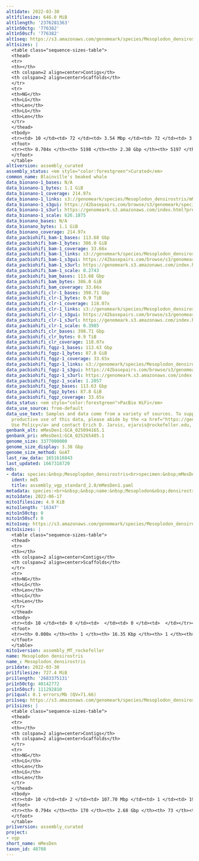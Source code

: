 ```yaml
---
alt1date: 2022-03-30
alt1filesize: 646.0 MiB
alt1length: '2376281363'
alt1n50ctg: '776382'
alt1n50scf: '776382'
alt1seq: https://s3.amazonaws.com/genomeark/species/Mesoplodon_densirostris/mMesDen1/assembly_curated/mMesDen1.alt.cur.20220330.fasta.gz
alt1sizes: |
  <table class="sequence-sizes-table">
  <thead>
  <tr>
  <th></th>
  <th colspan=2 align=center>Contigs</th>
  <th colspan=2 align=center>Scaffolds</th>
  </tr>
  <tr>
  <th>NG</th>
  <th>LG</th>
  <th>Len</th>
  <th>LG</th>
  <th>Len</th>
  </tr>
  </thead>
  <tbody>
  <tr><td> 10 </td><td> 72 </td><td> 3.54 Mbp </td><td> 72 </td><td> 3.54 Mbp </td></tr><tr><td> 20 </td><td> 192 </td><td> 2.35 Mbp </td><td> 192 </td><td> 2.35 Mbp </td></tr><tr><td> 30 </td><td> 362 </td><td> 1.67 Mbp </td><td> 362 </td><td> 1.67 Mbp </td></tr><tr><td> 40 </td><td> 604 </td><td> 1.17 Mbp </td><td> 604 </td><td> 1.17 Mbp </td></tr><tr style="background-color:#cccccc;"><td> 50 </td><td> 958 </td><td> 0.78 Mbp </td><td> 958 </td><td> 0.78 Mbp </td></tr><tr><td> 60 </td><td> 1562 </td><td> 392.24 Kbp </td><td> 1562 </td><td> 392.24 Kbp </td></tr><tr><td> 70 </td><td> 4652 </td><td> 29.31 Kbp </td><td> 4651 </td><td> 29.35 Kbp </td></tr><tr><td> 80 </td><td> 0 </td><td>  </td><td> 0 </td><td>  </td></tr><tr><td> 90 </td><td> 0 </td><td>  </td><td> 0 </td><td>  </td></tr><tr><td> 100 </td><td> 0 </td><td>  </td><td> 0 </td><td>  </td></tr></tbody>
  <tfoot>
  <tr><th> 0.704x </th><th> 5198 </th><th> 2.38 Gbp </th><th> 5197 </th><th> 2.38 Gbp </th></tr>
  </tfoot>
  </table>
alt1version: assembly_curated
assembly_status: <em style="color:forestgreen">Curated</em>
common_name: Blainville's beaked whale
data_bionano-1_bases: N/A
data_bionano-1_bytes: 1.1 GiB
data_bionano-1_coverage: 214.97x
data_bionano-1_links: s3://genomeark/species/Mesoplodon_densirostris/mMesDen1/genomic_data/bionano/<br>
data_bionano-1_s3gui: https://42basepairs.com/browse/s3/genomeark/species/Mesoplodon_densirostris/mMesDen1/genomic_data/bionano/
data_bionano-1_s3url: https://genomeark.s3.amazonaws.com/index.html?prefix=species/Mesoplodon_densirostris/mMesDen1/genomic_data/bionano/
data_bionano-1_scale: 626.1875
data_bionano_bases: N/A
data_bionano_bytes: 1.1 GiB
data_bionano_coverage: 214.97x
data_pacbiohifi_bam-1_bases: 113.68 Gbp
data_pacbiohifi_bam-1_bytes: 386.0 GiB
data_pacbiohifi_bam-1_coverage: 33.66x
data_pacbiohifi_bam-1_links: s3://genomeark/species/Mesoplodon_densirostris/mMesDen1/genomic_data/pacbio_hifi/<br>
data_pacbiohifi_bam-1_s3gui: https://42basepairs.com/browse/s3/genomeark/species/Mesoplodon_densirostris/mMesDen1/genomic_data/pacbio_hifi/
data_pacbiohifi_bam-1_s3url: https://genomeark.s3.amazonaws.com/index.html?prefix=species/Mesoplodon_densirostris/mMesDen1/genomic_data/pacbio_hifi/
data_pacbiohifi_bam-1_scale: 0.2743
data_pacbiohifi_bam_bases: 113.68 Gbp
data_pacbiohifi_bam_bytes: 386.0 GiB
data_pacbiohifi_bam_coverage: 33.66x
data_pacbiohifi_clr-1_bases: 398.71 Gbp
data_pacbiohifi_clr-1_bytes: 0.9 TiB
data_pacbiohifi_clr-1_coverage: 118.07x
data_pacbiohifi_clr-1_links: s3://genomeark/species/Mesoplodon_densirostris/mMesDen1/genomic_data/pacbio_hifi/<br>
data_pacbiohifi_clr-1_s3gui: https://42basepairs.com/browse/s3/genomeark/species/Mesoplodon_densirostris/mMesDen1/genomic_data/pacbio_hifi/
data_pacbiohifi_clr-1_s3url: https://genomeark.s3.amazonaws.com/index.html?prefix=species/Mesoplodon_densirostris/mMesDen1/genomic_data/pacbio_hifi/
data_pacbiohifi_clr-1_scale: 0.3985
data_pacbiohifi_clr_bases: 398.71 Gbp
data_pacbiohifi_clr_bytes: 0.9 TiB
data_pacbiohifi_clr_coverage: 118.07x
data_pacbiohifi_fqgz-1_bases: 113.63 Gbp
data_pacbiohifi_fqgz-1_bytes: 87.8 GiB
data_pacbiohifi_fqgz-1_coverage: 33.65x
data_pacbiohifi_fqgz-1_links: s3://genomeark/species/Mesoplodon_densirostris/mMesDen1/genomic_data/pacbio_hifi/<br>
data_pacbiohifi_fqgz-1_s3gui: https://42basepairs.com/browse/s3/genomeark/species/Mesoplodon_densirostris/mMesDen1/genomic_data/pacbio_hifi/
data_pacbiohifi_fqgz-1_s3url: https://genomeark.s3.amazonaws.com/index.html?prefix=species/Mesoplodon_densirostris/mMesDen1/genomic_data/pacbio_hifi/
data_pacbiohifi_fqgz-1_scale: 1.2057
data_pacbiohifi_fqgz_bases: 113.63 Gbp
data_pacbiohifi_fqgz_bytes: 87.8 GiB
data_pacbiohifi_fqgz_coverage: 33.65x
data_status: <em style="color:forestgreen">PacBio HiFi</em>
data_use_source: from-default
data_use_text: Samples and data come from a variety of sources. To support fair and
  productive use of this data, please abide by the <a href="https://genome10k.soe.ucsc.edu/data-use-policies/">Data
  Use Policy</a> and contact Erich D. Jarvis, ejarvis@rockefeller.edu, with any questions.
genbank_alt: mMesDen1:GCA_025094165.1
genbank_pri: mMesDen1:GCA_025265405.1
genome_size: 3377000000
genome_size_display: 3.38 Gbp
genome_size_method: GoAT
last_raw_data: 1651616843
last_updated: 1667318720
mds:
- data: species:&nbsp;Mesoplopdon_densirostris<br>specimen:&nbsp;mMesDen1<br>projects:<br>-&nbsp;vgp<br>primary:<br>&nbsp;&nbsp;&nbsp;&nbsp;s3://genomeark/species/Mesoplodon_densirostris/mMesDen1/assembly_vgp_standard_2.0/mMesDen1.pri.asm.20220215.fasta.gz<br>haplotigs:<br>&nbsp;&nbsp;&nbsp;&nbsp;s3://genomeark/species/Mesoplodon_densirostris/mMesDen1/assembly_vgp_standard_2.0/mMesDen1.alt.asm.20220127.fasta.gz<br>hic_bam:<br>&nbsp;&nbsp;&nbsp;&nbsp;s3://genomeark/species/Mesoplodon_densirostris/mMesDen1/assembly_vgp_standard_2.0/evaluation/pretext/s2/mMesDen1_s2.bam<br>pretext:<br>&nbsp;&nbsp;&nbsp;&nbsp;s3://genomeark/species/Mesoplodon_densirostris/mMesDen1/assembly_vgp_standard_2.0/evaluation/pretext/s2/mMesDen1_heatmap.pretext<br>kmer_spectra_img:<br>&nbsp;&nbsp;&nbsp;&nbsp;s3://genomeark/species/Mesoplodon_densirostris/mMesDen1/assembly_vgp_standard_2..0/evaluation/merqury/p/mMesDen1_png/output_merqury.spectra-cn.fl.png<br>pipeline:<br>&nbsp;&nbsp;-&nbsp;hifiasm&nbsp;(0.16.1+galaxy1)<br>&nbsp;&nbsp;-&nbsp;purge_dups&nbsp;(1.2.5+galaxy3)<br>&nbsp;&nbsp;-&nbsp;solve&nbsp;(3.7.0+galaxy0)<br>
  ident: md5
  title: assembly_vgp_standard_2.0/mMesDen1.yaml
metadata: species:<br>&nbsp;&nbsp;name:&nbsp;Mesoplodon&nbsp;densirostris<br>&nbsp;&nbsp;individuals:<br>&nbsp;&nbsp;-&nbsp;short_name:&nbsp;mMesDen1<br>&nbsp;&nbsp;short_name:&nbsp;mMesDen<br>&nbsp;&nbsp;taxon_id:&nbsp;48708<br>&nbsp;&nbsp;common_name:&nbsp;Blainville's&nbsp;beaked&nbsp;whale<br>&nbsp;&nbsp;genome_size:&nbsp;3377000000<br>&nbsp;&nbsp;genome_size_method:&nbsp;GoAT<br>&nbsp;&nbsp;order:<br>&nbsp;&nbsp;&nbsp;&nbsp;name:&nbsp;Artiodactyla<br>&nbsp;&nbsp;family:<br>&nbsp;&nbsp;&nbsp;&nbsp;name:&nbsp;Ziphiidae<br>&nbsp;&nbsp;project:&nbsp;[&nbsp;vgp&nbsp;]<br>
mito1date: 2022-06-17
mito1filesize: 4.9 KiB
mito1length: '16347'
mito1n50ctg: 0
mito1n50scf: 0
mito1seq: https://s3.amazonaws.com/genomeark/species/Mesoplodon_densirostris/mMesDen1/assembly_MT_rockefeller/mMesDen1.MT.20220617.fasta.gz
mito1sizes: |
  <table class="sequence-sizes-table">
  <thead>
  <tr>
  <th></th>
  <th colspan=2 align=center>Contigs</th>
  <th colspan=2 align=center>Scaffolds</th>
  </tr>
  <tr>
  <th>NG</th>
  <th>LG</th>
  <th>Len</th>
  <th>LG</th>
  <th>Len</th>
  </tr>
  </thead>
  <tbody>
  <tr><td> 10 </td><td> 0 </td><td>  </td><td> 0 </td><td>  </td></tr><tr><td> 20 </td><td> 0 </td><td>  </td><td> 0 </td><td>  </td></tr><tr><td> 30 </td><td> 0 </td><td>  </td><td> 0 </td><td>  </td></tr><tr><td> 40 </td><td> 0 </td><td>  </td><td> 0 </td><td>  </td></tr><tr style="background-color:#cccccc;"><td> 50 </td><td> 0 </td><td style="background-color:#ff8888;">  </td><td> 0 </td><td style="background-color:#ff8888;">  </td></tr><tr><td> 60 </td><td> 0 </td><td>  </td><td> 0 </td><td>  </td></tr><tr><td> 70 </td><td> 0 </td><td>  </td><td> 0 </td><td>  </td></tr><tr><td> 80 </td><td> 0 </td><td>  </td><td> 0 </td><td>  </td></tr><tr><td> 90 </td><td> 0 </td><td>  </td><td> 0 </td><td>  </td></tr><tr><td> 100 </td><td> 0 </td><td>  </td><td> 0 </td><td>  </td></tr></tbody>
  <tfoot>
  <tr><th> 0.000x </th><th> 1 </th><th> 16.35 Kbp </th><th> 1 </th><th> 16.35 Kbp </th></tr>
  </tfoot>
  </table>
mito1version: assembly_MT_rockefeller
name: Mesoplodon densirostris
name_: Mesoplodon_densirostris
pri1date: 2022-03-30
pri1filesize: 727.4 MiB
pri1length: '2683375131'
pri1n50ctg: 40142772
pri1n50scf: 111292810
pri1qual: 0.1 errors/Mb (QV=71.66)
pri1seq: https://s3.amazonaws.com/genomeark/species/Mesoplodon_densirostris/mMesDen1/assembly_curated/mMesDen1.pri.cur.20220330.fasta.gz
pri1sizes: |
  <table class="sequence-sizes-table">
  <thead>
  <tr>
  <th></th>
  <th colspan=2 align=center>Contigs</th>
  <th colspan=2 align=center>Scaffolds</th>
  </tr>
  <tr>
  <th>NG</th>
  <th>LG</th>
  <th>Len</th>
  <th>LG</th>
  <th>Len</th>
  </tr>
  </thead>
  <tbody>
  <tr><td> 10 </td><td> 2 </td><td> 107.70 Mbp </td><td> 1 </td><td> 193.42 Mbp </td></tr><tr><td> 20 </td><td> 6 </td><td> 75.75 Mbp </td><td> 3 </td><td> 184.91 Mbp </td></tr><tr><td> 30 </td><td> 11 </td><td> 61.30 Mbp </td><td> 5 </td><td> 142.13 Mbp </td></tr><tr><td> 40 </td><td> 17 </td><td> 48.25 Mbp </td><td> 7 </td><td> 125.81 Mbp </td></tr><tr style="background-color:#cccccc;"><td> 50 </td><td> 25 </td><td style="background-color:#88ff88;"> 40.14 Mbp </td><td> 10 </td><td style="background-color:#88ff88;"> 111.29 Mbp </td></tr><tr><td> 60 </td><td> 34 </td><td> 31.41 Mbp </td><td> 14 </td><td> 91.99 Mbp </td></tr><tr><td> 70 </td><td> 49 </td><td> 13.31 Mbp </td><td> 17 </td><td> 78.60 Mbp </td></tr><tr><td> 80 </td><td> 0 </td><td>  </td><td> 0 </td><td>  </td></tr><tr><td> 90 </td><td> 0 </td><td>  </td><td> 0 </td><td>  </td></tr><tr><td> 100 </td><td> 0 </td><td>  </td><td> 0 </td><td>  </td></tr></tbody>
  <tfoot>
  <tr><th> 0.794x </th><th> 170 </th><th> 2.68 Gbp </th><th> 73 </th><th> 2.68 Gbp </th></tr>
  </tfoot>
  </table>
pri1version: assembly_curated
project:
- vgp
short_name: mMesDen
taxon_id: 48708
---
```

